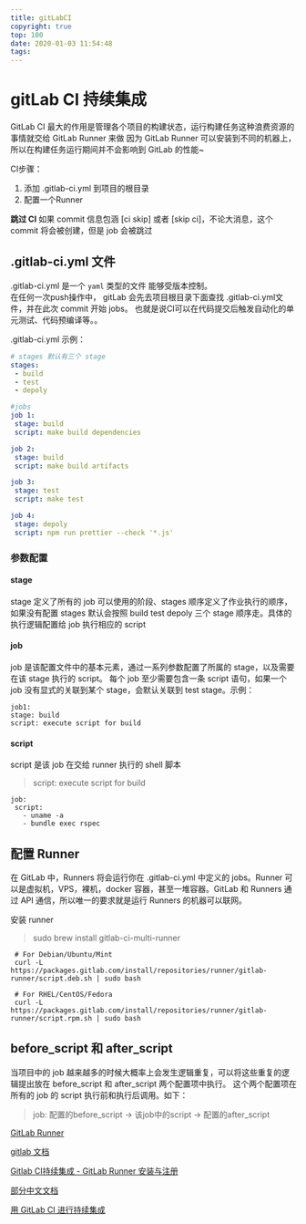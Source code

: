 ```yaml
---
title: gitLabCI
copyright: true
top: 100
date: 2020-01-03 11:54:48
tags:
---
```


# gitLab CI 持续集成  

GitLab CI 最大的作用是管理各个项目的构建状态，运行构建任务这种浪费资源的事情就交给 GitLab Runner 来做 因为 GitLab Runner 可以安装到不同的机器上，所以在构建任务运行期间并不会影响到 GitLab 的性能~  
<!-- more -->
CI步骤： 
1. 添加 .gitlab-ci.yml 到项目的根目录
2. 配置一个Runner  

**跳过 CI**
如果 commit 信息包涵 [ci skip] 或者 [skip ci]，不论大消息，这个 commit 将会被创建，但是 job 会被跳过

## .gitlab-ci.yml 文件

.gitlab-ci.yml 是一个 `yaml` 类型的文件 能够受版本控制。  
在任何一次push操作中， gitLab 会先去项目根目录下面查找 .gitlab-ci.yml文件，并在此次 commit 开始 jobs。 也就是说CI可以在代码提交后触发自动化的单元测试、代码预编译等。。 


.gitlab-ci.yml 示例：  
```yml
# stages 默认有三个 stage
stages:
 - build
 - test
 - depoly

#jobs
job 1:
 stage: build
 script: make build dependencies

job 2:
 stage: build
 script: make build artifacts

job 3:
 stage: test
 script: make test

job 4:
 stage: depoly
 script: npm run prettier --check '*.js'

```

### 参数配置  

#### stage  
  stage 定义了所有的 job 可以使用的阶段、stages 顺序定义了作业执行的顺序，如果没有配置 stages 默认会按照 build test depoly 三个 stage 顺序走。具体的执行逻辑配置给 job 执行相应的 script  

#### job 

job 是该配置文件中的基本元素，通过一系列参数配置了所属的 stage，以及需要在该 stage 执行的 script。 每个 job 至少需要包含一条 script 语句，如果一个 job 没有显式的关联到某个 stage，会默认关联到 test stage。示例：  

```
job1:
stage: build
script: execute script for build
```

#### script  
script 是该 job 在交给 runner 执行的 shell 脚本  

 > script: execute script for build  

 ```
 job:
  script:
    - uname -a
    - bundle exec rspec
 ```

## 配置 Runner  

在 GitLab 中，Runners 将会运行你在 .gitlab-ci.yml 中定义的 jobs。Runner 可以是虚拟机，VPS，裸机，docker 容器，甚至一堆容器。GitLab 和 Runners 通过 API 通信，所以唯一的要求就是运行 Runners 的机器可以联网。

安装 runner  
  > sudo brew install gitlab-ci-multi-runner

```
 # For Debian/Ubuntu/Mint
 curl -L https://packages.gitlab.com/install/repositories/runner/gitlab-runner/script.deb.sh | sudo bash

 # For RHEL/CentOS/Fedora
 curl -L https://packages.gitlab.com/install/repositories/runner/gitlab-runner/script.rpm.sh | sudo bash
```

## before_script 和 after_script  

当项目中的 job 越来越多的时候大概率上会发生逻辑重复，可以将这些重复的逻辑提出放在 before_script 和 after_script 两个配置项中执行。 这个两个配置项在所有的 job 的 script 执行前和执行后调用。如下：  

> job: 配置的before_script -> 该job中的script -> 配置的after_script

[GitLab Runner](https://gitlab.com/gitlab-org/gitlab-runner)  

[gitlab 文档](https://docs.gitlab.com/ee/ci/yaml/README.html)

[Gitlab CI持续集成 - GitLab Runner 安装与注册](https://juejin.im/post/5d3eb115e51d4561bf462000) 

[部分中文文档](https://github.com/Fennay/gitlab-ci-cn/blob/master/pipelines.md)  

[用 GitLab CI 进行持续集成](https://scarletsky.github.io/2016/07/29/use-gitlab-ci-for-continuous-integration/)